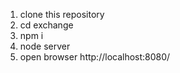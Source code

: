 1. clone this repository
2. cd exchange
3. npm i 
4. node server
5. open browser  http://localhost:8080/

